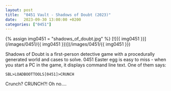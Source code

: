 ```yaml
---
layout: post
title:  "0451 Vault - Shadows of Doubt (2023)"
date:   2023-09-30 13:00:00 +0200
categories: ["0451"]
---
```

{% assign img0451 = "shadows_of_doubt.jpg" %}
[![{{ img0451 }}](/images/0451/{{ img0451 }})](/images/0451/{{ img0451 }})

Shadows of Doubt is a first-person detective game with a procedurally generated world and cases to solve. 0451 Easter egg is easy to miss - when you start a PC in the game, it displays command line text. One of them says:

`SBL>LOADBOOTTOOLS[0451]>CRUNCH`

Crunch? CRUNCH?! Oh no....